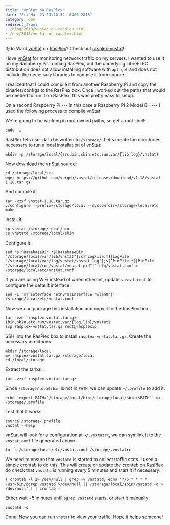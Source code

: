 ```yaml
---
title: "vnStat on RasPlex"
date: "Fri Mar 23 23:10:32 -0400 2018"
category: dev
redirect_from:
- /blog/2018/vnstat-on-rasplex.html
- /dev/2018/vnstat-on-rasplex.html
---
```


tl;dr: Want [vnStat][] on [RasPlex][]? Check out [rasplex-vnstat][]!

I love [vnStat][] for monitoring network traffic on my servers. I wanted to
use it on my Raspberry Pis running RasPlex, but the underlying LibreELEC
distribution does not allow installing software with `apt-get` and does not
include the necessary libraries to compile it from source.

I realized that I could compile it from another Raspberry Pi and copy the
binaries/configs to the RasPlex box. Once I worked out the paths that would be
needed to run it on RasPlex, this was pretty easy to setup.

On a second Raspberry Pi --- in this case a Raspberry Pi 2 Model B+ --- I used
the following process to compile vnStat:

We're going to be working in root owned paths, so get a root shell:

```
sudo -i
```

RasPlex lets user data be written to `/storage/`. Let's create the directories
necessary to run a local installation of vnStat:

```
mkdir -p /storage/local/{src,bin,sbin,etc,run,var/{lib,log}/vnstat}
```

Now download the vnStat source:

```
cd /storage/local/src
wget https://github.com/vergoh/vnstat/releases/download/v1.18/vnstat-1.18.tar.gz
```

And compile it:

```
tar -vzxf vnstat-1.18.tar.gz
./configure --prefix=/storage/local --sysconfdir=/storage/local/etc
make
```

Install it:

```
cp vnstat /storage/local/bin
cp vnstatd /storage/local/sbin
```

Configure it:

```
sed 's|^DatabaseDir.*$|DatabaseDir "/storage/local/var/lib/vnstat"|;s|^LogFile.*$|LogFile "/storage/local/var/log/vnstat/vnstat.log"|;s|^PidFile.*$|PidFile "/storage/local/run/vnstat/vnstat.pid"|' cfg/vnstat.conf > /storage/local/etc/vnstat.conf
```

If you are using WiFi instead of wired ethernet, update `vnstat.conf` to
configure the default interface:

```
sed -i 's|^Interface "eth0"$|Interface "wlan0"|' /storage/local/etc/vnstat.conf
```

Now we can package this installation and copy it to the RasPlex box:

```
tar -vzcf rasplex-vnstat.tar.gz {bin,sbin,etc,run/vnstat,var/{log,lib}/vnstat}
scp rasplex-vnstat.tar.gz root@rasplexip:
```

SSH into the RasPlex box to install `rasplex-vnstat.tar.gz`. Create the necessary directories:

```
mkdir /storage/local
mv rasplex-vnstat.tar.gz /storage/local
cd /local/storage
```

Extract the tarball:

```
tar -vzxf rasplex-vnstat.tar.gz
```

Since `/storage/local/bin` is not in `PATH`, we can update `~/.profile` to add
it:

```
echo 'export PATH="/storage/local/bin:/storage/local/sbin:$PATH"' >> /storage/.profile
```

Test that it works:

```
source /storage/.profile
vnstat --help
```

vnStat will look for a configuration at `~/.vnstatrc`, we can symlink it to
the `vnstat.conf` file generated above:

```
ln -s /storage/local/etc/vnstat.conf /storage/.vnstatrc
```

We need to ensure that `vnstatd` is started to collect traffic stats. I used a
simple crontab to do this. This will create or update the crontab on RasPlex
do check that `vnstatd` is running every 5 minutes and start it if necessary:

```
( crontab -l 2> /dev/null | grep -v vnstatd; echo '*/5 * * * * /usr/bin/pgrep vnstatd >/dev/null || /storage/local/sbin/vnstatd -d > /dev/null' ) | crontab -
```

Either wait ~5 minutes until `pgrep vnstatd` starts, or start it manually:

```
vnstatd -d
```

Done! Now you can run `vnstat` to view your traffic. Hope it helps someone!

[rasplex-vnstat]: https://github.com/itspriddle/rasplex-vnstat
[vnStat]: http://humdi.net/vnstat/
[RasPlex]: http://www.rasplex.com/
